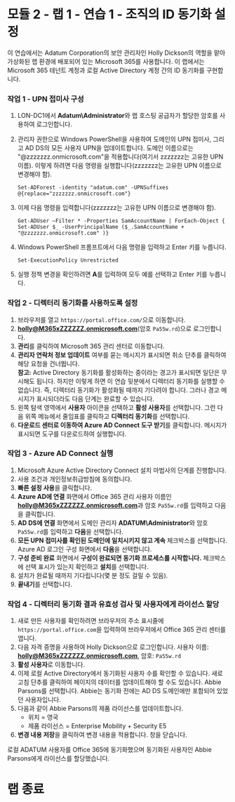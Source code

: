 ﻿# 모듈 2 - 랩 1 - 연습 1 - 조직의 ID 동기화 설정 

이 연습에서는 Adatum Corporation의 보안 관리자인 Holly Dickson의 역할을 맡아 가상화된 랩 환경에 배포되어 있는 Microsoft 365를 사용합니다. 이 랩에서는 Microsoft 365 테넌트 계정과 로컬 Active Directory 계정 간의 ID 동기화를 구현합니다.

### 작업 1 - UPN 접미사 구성

1.	LON-DC1에서 **Adatum\Administrator**와 랩 호스팅 공급자가 할당한 암호를 사용하여 로그인합니다.
2.	관리자 권한으로 Windows PowerShell을 사용하여 도메인의 UPN 접미사, 그리고 AD DS의 모든 사용자 UPN을 업데이트합니다. 도메인 이름으로는 "@zzzzzzz.onmicrosoft.com"을 적용합니다(여기서 zzzzzzz는 고유한 UPN 이름). 이렇게 하려면 다음 명령을 실행합니다(zzzzzzz는 고유한 UPN 이름으로 변경해야 함).

    	Set-ADForest -identity "adatum.com" -UPNSuffixes @{replace="zzzzzzz.onmicrosoft.com"}  
3.	이제 다음 명령을 입력합니다(zzzzzzz는 고유한 UPN 이름으로 변경해야 함). 

		Get-ADUser –Filter * -Properties SamAccountName | ForEach-Object { Set-ADUser $_ -UserPrincipalName ($_.SamAccountName + "@zzzzzzz.onmicrosoft.com" )}
4.	Windows PowerShell 프롬프트에서 다음 명령을 입력하고 Enter 키를 누릅니다.

		Set-ExecutionPolicy Unrestricted  
5.	실행 정책 변경을 확인하려면 **A**를 입력하여 모두 예를 선택하고 Enter 키를 누릅니다.
 
### 작업 2 - 디렉터리 동기화를 사용하도록 설정

1.	브라우저를 열고 `https://portal.office.com/`으로 이동합니다.   
2.	**holly@M365xZZZZZZ.onmicrosoft.com**(암호 `Pa55w.rd`)으로 로그인합니다.    
3.	**관리**를 클릭하여 Microsoft 365 관리 센터로 이동합니다.
4.	**관리자 연락처 정보 업데이트** 여부를 묻는 메시지가 표시되면 취소 단추를 클릭하여 해당 요청을 건너뜁니다.  
	**참고:** Active Directory 동기화를 활성화하는 중이라는 경고가 표시되면 일단은 무시해도 됩니다. 하지만 이렇게 하면 이 연습 뒷분에서 디렉터리 동기화를 실행할 수 없습니다. 즉, 디렉터리 동기화가 활성화될 때까지 기다려야 합니다. 그러나 경고 메시지가 표시되더라도 다음 단계는 완료할 수 있습니다.  
5.	왼쪽 탐색 영역에서 **사용자** 아이콘을 선택하고 **활성 사용자**를 선택합니다. 그런 다음 위쪽 메뉴에서 줄임표를 클릭하고 **디렉터리 동기화**를 선택합니다.   
6.	**다운로드 센터로 이동하여 Azure AD Connect 도구 받기**를 클릭합니다.   메시지가 표시되면 도구를 다운로드하여 실행합니다.
    
### 작업 3 - Azure AD Connect 실행

1.	Microsoft Azure Active Directory Connect 설치 마법사의 단계를 진행합니다. 
2.	사용 조건과 개인정보취급방침에 동의합니다.
3.	**빠른 설정 사용**을 클릭합니다.   
4.	**Azure AD에 연결** 화면에서 Office 365 관리 사용자 이름인 
**holly@M365xZZZZZZ.onmicrosoft.com**과 암호 `Pa55w.rd`를 입력하고 다음을 클릭합니다.   
5.	**AD DS에 연결** 화면에서 도메인 관리자 **ADATUM\Administrator**와 암호 `Pa55w.rd`를 입력하고 **다음**을 선택합니다.   
6.	**모든 UPN 접미사를 확인된 도메인에 일치시키지 않고 계속** 체크박스를 선택합니다. Azure AD 로그인 구성 화면에서 **다음**을 선택합니다.   
7.	**구성 준비 완료** 화면에서 **구성이 완료되면 동기화 프로세스를 시작합니다.** 체크박스에 선택 표시가 있는지 확인하고 **설치**를 선택합니다.   
8.	설치가 완료될 때까지 기다립니다(몇 분 정도 걸릴 수 있음).   
9.	**끝내기**를 선택합니다.   

### 작업 4 - 디렉터리 동기화 결과 유효성 검사 및 사용자에게 라이선스 할당 

1.	새로 만든 사용자를 확인하려면 브라우저의 주소 표시줄에 `https://portal.office.com`을 입력하여 브라우저에서 Office 365 관리 센터를 엽니다.  
2.	다음 자격 증명을 사용하여 Holly Dickson으로 로그인합니다.  사용자 이름: **holly@M365xZZZZZZ.onmicrosoft.com**, 암호: `Pa55w.rd`  
3.	**활성 사용자**로 이동합니다.  
4.	이제 로컬 Active Directory에서 동기화된 사용자 수를 확인할 수 있습니다.  새로 고침 단추를 클릭하여 페이지의 데이터를 업데이트해야 할 수도 있습니다.  Abbie Parsons를 선택합니다.  Abbie는 동기화 전에는 AD DS 도메인에만 포함되어 있었던 사용자입니다. 
5.	다음과 같이 Abbie Parsons의 제품 라이선스를 업데이트합니다. 
	- 위치 = 영국
	- 제품 라이선스 = Enterprise Mobility + Security E5
6.	**변경 내용 저장**을 클릭하여 변경 내용을 적용합니다. 창을 닫습니다.

로컬 ADATUM 사용자를 Office 365에 동기화했으며 동기화된 사용자인 Abbie Parsons에게 라이선스를 할당했습니다.

# 랩 종료  

 
